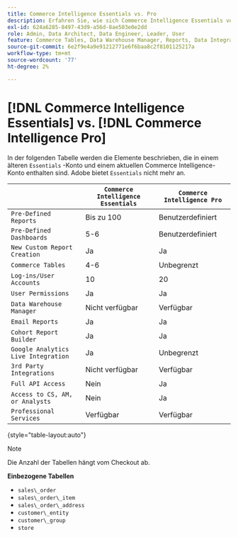 ```yaml
---
title: Commerce Intelligence Essentials vs. Pro
description: Erfahren Sie, wie sich Commerce Intelligence Essentials von Commerce Intelligence Pro unterscheidet.
exl-id: 624a6285-8497-43d9-a56d-8ae503e0e2dd
role: Admin, Data Architect, Data Engineer, Leader, User
feature: Commerce Tables, Data Warehouse Manager, Reports, Data Integration
source-git-commit: 6e2f9e4a9e91212771e6f6baa8c2f8101125217a
workflow-type: tm+mt
source-wordcount: '77'
ht-degree: 2%

---
```


# [!DNL Commerce Intelligence Essentials] vs. [!DNL Commerce Intelligence Pro]

In der folgenden Tabelle werden die Elemente beschrieben, die in einem älteren `Essentials` -Konto und einem aktuellen Commerce Intelligence-Konto enthalten sind. Adobe bietet `Essentials` nicht mehr an.

|   | **`Commerce Intelligence Essentials`** | **`Commerce Intelligence Pro`** |
|-----|-----|-----|
| `Pre-Defined Reports` | Bis zu 100 | Benutzerdefiniert |
| `Pre-Defined Dashboards` | 5-6 | Benutzerdefiniert |
| `New Custom Report Creation` | Ja | Ja |
| `Commerce Tables` | 4-6 | Unbegrenzt |
| `Log-ins/User Accounts` | 10 | 20 |
| `User Permissions` | Ja | Ja |
| `Data Warehouse Manager` | Nicht verfügbar | Verfügbar |
| `Email Reports` | Ja | Ja |
| `Cohort Report Builder` | Ja | Ja |
| `Google Analytics Live Integration` | Ja | Unbegrenzt |
| `3rd Party Integrations` | Nicht verfügbar | Verfügbar |
| `Full API Access` | Nein | Ja |
| `Access to CS, AM, or Analysts` | Nein | Ja |
| `Professional Services` | Verfügbar | Verfügbar |

{style="table-layout:auto"}

>[!NOTE]
>
>Die Anzahl der Tabellen hängt vom Checkout ab.

**Einbezogene Tabellen**

* `sales\_order`
* `sales\_order\_item`
* `sales\_order\_address`
* `customer\_entity`
* `customer\_group`
* `store`

<!---
## Columns Included in Essentials

Items in _italics_ are calculated fields.

* `sales_order` table
  * `entity_id`
  * `base_grand_total`
  * `customer_id`
  * `status`
  * `customer_email`
  * `store_id`
  * `base_currency_code`
  * `billing_address_id`
  * `shipping_address_id`
  * `base_shipping_amount`
  * `base_tax_amount`
  * `coupon_code`
  * `created_at`
  * `updated_at`
  * `base_subtotal`
  * `customer_group_id`
  * `base_discount_amount`
  * `base_discount_invoiced`
  * `increment_id`
  * `Customer's order number`
  * `Customer's first order date`
  * `Customer's lifetime number of orders`
  * `Is customer's last order?`
  * `Billing address region`
  * `Shipping address country`
  * `Customer's lifetime revenue`
  * `Seconds between customer's first order date and this order`
  * `Seconds since previous order`
  * `Store name`
  * `Customer's lifetime number of coupons`
  * `Customer's order number (previous-current)`
  * `Shipping address region`
  * `Number of items in order`
  * `Billing address city`
  * `Shipping address city`
  * `Customer's group code`
  * `Customer's first order's billing region`
  * `Customer's first order's coupon_code`
  * `Customer's creation date`
  * `Billing address country`

* `sales_order_item` table
  * `item_id`
  * `qty_ordered`
  * `base_price`
  * `name`
  * `order_id`
  * `sku`
  * `product_type`
  * `product_id`
  * `created_at`
  * `updated_at`
  * `parent_item_id`
  * `store_id`
  * `base_discount_amount`
  * `base_discount_invoiced`
  * `Order's coupon_code`
  * `Order item total value (quantity * price)`
  * `Order's increment_id`
  * `Customer's email`
  * `Customer's lifetime number of orders`
  * `Store name`
  * `Customer's order number`
  * `Order's status`
  * `Customer's lifetime revenue`

* `sales_order_address` table
  * `entity_id`
  * `city`
  * `region`
  * `country_id`

* `customer_entity` table
  * `entity_id`
  * `email`
  * `group_id`
  * `created_at`
  * `updated_at`
  * `store_id`
  * `Customer's lifetime revenue`
  * `Customer's lifetime number of coupons`
  * `Customer's first order date`
  * `Customer's lifetime number of orders`
  * `Seconds since customer's first order date`
  * `Customer's first 30 day revenue`
  * `Customer's first order's billing region`
  * `Customer's first order's coupon_code`
  * `Customer's group code`
  * `Store name`

* `customer_group` table
  * `customer_group_id`
  * `customer_group_code`

* `store` table
  * `store_id`
  * `name`
-->
